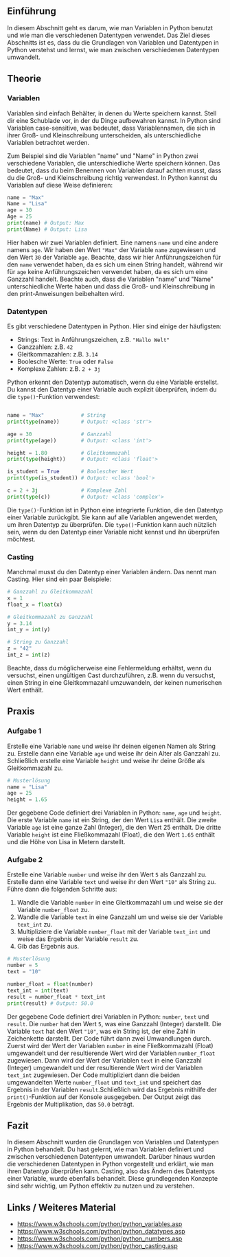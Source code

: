 ## Einführung
In diesem Abschnitt geht es darum, wie man Variablen in Python benutzt und wie man die verschiedenen Datentypen verwendet. Das Ziel dieses Abschnitts ist es, dass du die Grundlagen von Variablen und Datentypen in Python verstehst und lernst, wie man zwischen verschiedenen Datentypen umwandelt.

## Theorie

### Variablen
Variablen sind einfach Behälter, in denen du Werte speichern kannst. Stell dir eine Schublade vor, in der du Dinge aufbewahren kannst. In Python sind Variablen case-sensitive, was bedeutet, dass Variablennamen, die sich in ihrer Groß- und Kleinschreibung unterscheiden, als unterschiedliche Variablen betrachtet werden.

Zum Beispiel sind die Variablen "name" und "Name" in Python zwei verschiedene Variablen, die unterschiedliche Werte speichern können. Das bedeutet, dass du beim Benennen von Variablen darauf achten musst, dass du die Groß- und Kleinschreibung richtig verwendest. In Python kannst du Variablen auf diese Weise definieren:

```python
name = "Max"
Name = "Lisa"
age = 30
Age = 25
print(name) # Output: Max
print(Name) # Output: Lisa
```

Hier haben wir zwei Variablen definiert. Eine namens `name` und eine andere namens `age`. Wir haben den Wert `"Max"` der Variable `name` zugewiesen und den Wert `30` der Variable `age`. Beachte, dass wir hier Anführungszeichen für den `name` verwendet haben, da es sich um einen String handelt, während wir für `age` keine Anführungszeichen verwendet haben, da es sich um eine Ganzzahl handelt. Beachte auch, dass die Variablen "name" und "Name" unterschiedliche Werte haben und dass die Groß- und Kleinschreibung in den print-Anweisungen beibehalten wird.

### Datentypen
Es gibt verschiedene Datentypen in Python. Hier sind einige der häufigsten:

* Strings: Text in Anführungszeichen, z.B. `"Hallo Welt"`
* Ganzzahlen: z.B. `42`
* Gleitkommazahlen: z.B. `3.14`
* Boolesche Werte: `True` oder `False`
* Komplexe Zahlen: z.B. `2 + 3j`

Python erkennt den Datentyp automatisch, wenn du eine Variable erstellst. Du kannst den Datentyp einer Variable auch explizit überprüfen, indem du die `type()`-Funktion verwendest:

```python

name = "Max"            # String
print(type(name))       # Output: <class 'str'>

age = 30                # Ganzzahl
print(type(age))        # Output: <class 'int'>

height = 1.80           # Gleitkommazahl
print(type(height))     # Output: <class 'float'>

is_student = True       # Boolescher Wert
print(type(is_student)) # Output: <class 'bool'>

c = 2 + 3j              # Komplexe Zahl
print(type(c))          # Output: <class 'complex'>
```

Die `type()`-Funktion ist in Python eine integrierte Funktion, die den Datentyp einer Variable zurückgibt. Sie kann auf alle Variablen angewendet werden, um ihren Datentyp zu überprüfen.
Die `type()`-Funktion kann auch nützlich sein, wenn du den Datentyp einer Variable nicht kennst und ihn überprüfen möchtest.

### Casting
Manchmal musst du den Datentyp einer Variablen ändern. Das nennt man Casting. Hier sind ein paar Beispiele:

```python
# Ganzzahl zu Gleitkommazahl
x = 1
float_x = float(x)

# Gleitkommazahl zu Ganzzahl
y = 3.14
int_y = int(y)

# String zu Ganzzahl
z = "42"
int_z = int(z)
```

Beachte, dass du möglicherweise eine Fehlermeldung erhältst, wenn du versuchst, einen ungültigen Cast durchzuführen, z.B. wenn du versuchst, einen String in eine Gleitkommazahl umzuwandeln, der keinen numerischen Wert enthält.

## Praxis
### Aufgabe 1
Erstelle eine Variable `name` und weise ihr deinen eigenen Namen als String zu. Erstelle dann eine Variable `age` und weise ihr dein Alter als Ganzzahl zu. Schließlich erstelle eine Variable `height` und weise ihr deine Größe als Gleitkommazahl zu.

```python
# Musterlösung
name = "Lisa"
age = 25
height = 1.65
```

Der gegebene Code definiert drei Variablen in Python: `name`, `age` und `height`. Die erste Variable `name` ist ein String, der den Wert `Lisa` enthält. Die zweite Variable `age` ist eine ganze Zahl (Integer), die den Wert 25 enthält. Die dritte Variable `height` ist eine Fließkommazahl (Float), die den Wert `1.65` enthält und die Höhe von Lisa in Metern darstellt.

### Aufgabe 2
Erstelle eine Variable `number` und weise ihr den Wert `5` als Ganzzahl zu. Erstelle dann eine Variable `text` und weise ihr den Wert `"10"` als String zu. Führe dann die folgenden Schritte aus:

1. Wandle die Variable `number` in eine Gleitkommazahl um und weise sie der Variable `number_float` zu.
2. Wandle die Variable `text` in eine Ganzzahl um und weise sie der Variable `text_int` zu.
3. Multipliziere die Variable `number_float` mit der Variable `text_int` und weise das Ergebnis der Variable `result` zu.
4. Gib das Ergebnis aus.

```python
# Musterlösung
number = 5
text = "10"

number_float = float(number)
text_int = int(text)
result = number_float * text_int
print(result) # Output: 50.0
```

Der gegebene Code definiert drei Variablen in Python: `number`, `text` und `result`. Die `number` hat den Wert `5`, was eine Ganzzahl (Integer) darstellt. Die Variable `text` hat den Wert `"10"`, was ein String ist, der eine Zahl in Zeichenkette darstellt.
Der Code führt dann zwei Umwandlungen durch. Zuerst wird der Wert der Variablen `number` in eine Fließkommazahl (Float) umgewandelt und der resultierende Wert wird der Variablen `number_float` zugewiesen. Dann wird der Wert der Variablen `text` in eine Ganzzahl (Integer) umgewandelt und der resultierende Wert wird der Variablen `text_int` zugewiesen. Der Code multipliziert dann die beiden umgewandelten Werte `number_float` und `text_int` und speichert das Ergebnis in der Variablen `result`.Schließlich wird das Ergebnis mithilfe der `print()`-Funktion auf der Konsole ausgegeben. Der Output zeigt das Ergebnis der Multiplikation, das `50.0` beträgt.

## Fazit
In diesem Abschnitt wurden die Grundlagen von Variablen und Datentypen in Python behandelt. Du hast gelernt, wie man Variablen definiert und zwischen verschiedenen Datentypen umwandelt. Darüber hinaus wurden die verschiedenen Datentypen in Python vorgestellt und erklärt, wie man ihren Datentyp überprüfen kann. Casting, also das Ändern des Datentyps einer Variable, wurde ebenfalls behandelt. Diese grundlegenden Konzepte sind sehr wichtig, um Python effektiv zu nutzen und zu verstehen.

## Links / Weiteres Material

* https://www.w3schools.com/python/python_variables.asp
* https://www.w3schools.com/python/python_datatypes.asp
* https://www.w3schools.com/python/python_numbers.asp
* https://www.w3schools.com/python/python_casting.asp